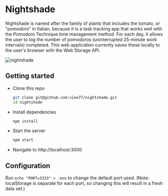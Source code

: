 # Nightshade

Nightshade is named after the family of plants that includes the tomato, or "pomodoro" in Italian, because it is a task tracking app that works well with the Pomodoro Technique time management method. For each day, it allows the user to log the number of pomodoros (uninterrupted 25-minute work intervals) completed. This web application currently saves these locally to the user's browser with the Web Storage API.

![nightshade](https://user-images.githubusercontent.com/175123/47594830-fe6d4900-d931-11e8-802e-6093d7d5a4dd.png)

## Getting started

- Clone this repo

    ```sh
    git clone git@github.com:vine77/nightshade.git
    cd nightshade
    ```

- Install dependencies

    ```sh
    npm install
    ```

- Start the server

    ```sh
    npm start
    ```

- Navigate to http://localhost:3000

## Configuration

Run `echo "PORT=3333" > .env` to change the default port used. (Note: localStorage is separate for each port, so changing this will result in a fresh data set.)